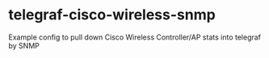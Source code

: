 # telegraf-cisco-wireless-snmp
Example config to pull down Cisco Wireless Controller/AP stats into telegraf by SNMP
